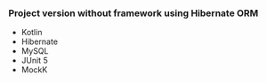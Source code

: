 ### Project version without framework using Hibernate ORM



- Kotlin
- Hibernate
- MySQL
- JUnit 5
- MockK